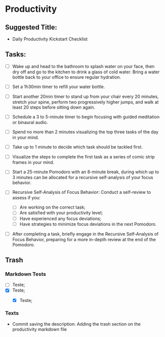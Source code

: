 # Productivity 

## Suggested Title: 
 - Daily Productivity Kickstart Checklist

## Tasks:
- [ ] Wake up and head to the bathroom to splash water on your face, then dry off and go to the kitchen to drink a glass of cold water. Bring a water bottle back to your office to ensure regular hydration.
- [ ] Set a 1h30min timer to refill your water bottle.
- [ ] Start another 20min timer to stand up from your chair every 20 minutes, stretch your spine, perform two progressively higher jumps, and walk at least 20 steps before sitting down again.
- [ ] Schedule a 3 to 5-minute timer to begin focusing with guided meditation or binaural audio.
- [ ] Spend no more than 2 minutes visualizing the top three tasks of the day in your mind.
- [ ] Take up to 1 minute to decide which task should be tackled first.
- [ ] Visualize the steps to complete the first task as a series of comic strip frames in your mind.
- [ ] Start a 25-minute Pomodoro with an 8-minute break, during which up to 3 minutes can be allocated for a recursive self-analysis of your focus behavior.
- [ ] Recursive Self-Analysis of Focus Behavior: Conduct a self-review to assess if you:
  - [ ] Are working on the correct task;
  - [ ] Are satisfied with your productivity level;
  - [ ] Have experienced any focus deviations;
  - [ ] Have strategies to minimize focus deviations in the next Pomodoro.
- [ ] After completing a task, briefly engage in the Recursive Self-Analysis of Focus Behavior, preparing for a more in-depth review at the end of the Pomodoro.


## Trash

### Markdown Tests

- [ ] Teste;
- [X] Teste;
  - [X] Teste; 


### Texts

- Commit saving the description:
Adding the trash section on the productivity markdown file
